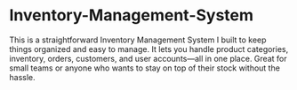 # Inventory-Management-System
This is a straightforward Inventory Management System I built to keep things organized and easy to manage. It lets you handle product categories, inventory, orders, customers, and user accounts—all in one place. Great for small teams or anyone who wants to stay on top of their stock without the hassle.

